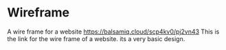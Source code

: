 # Wireframe
A wire frame for a website
https://balsamiq.cloud/scp4kv0/pj2vn43
This is the link for the wire frame of a website. its a very basic design.
